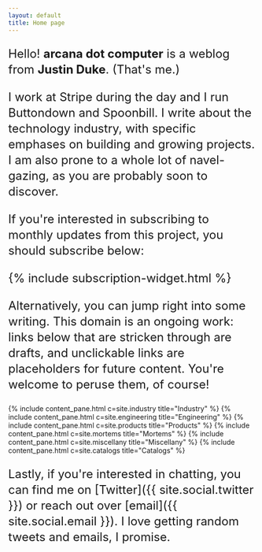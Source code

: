 ```yaml
---
layout: default
title: Home page
---
```


<style>
    p {
        font-size: 24px;
        line-height: 32px;
    }
</style>

Hello! <strong>arcana dot computer</strong> is a weblog from <strong>Justin Duke</strong>. (That's me.)

I work at Stripe during the day and I run Buttondown and Spoonbill. I write about the technology industry, with
specific emphases on building and growing projects. I am also prone to a whole lot of navel-gazing, as you are probably
soon to discover.

If you're
interested in subscribing to monthly updates from this project, you should subscribe below:

{% include subscription-widget.html %}

Alternatively, you can jump right into some writing.
This domain is an ongoing work: links below that are stricken through are drafts, and unclickable links
are placeholders for future content.
You're welcome to peruse them, of course!

<div class="index-row">
{% include content_pane.html c=site.industry title="Industry" %}
{% include content_pane.html c=site.engineering title="Engineering" %}
{% include content_pane.html c=site.products title="Products" %}
{% include content_pane.html c=site.mortems title="Mortems" %}
{% include content_pane.html c=site.miscellany title="Miscellany" %}
{% include content_pane.html c=site.catalogs title="Catalogs" %}
</div>

Lastly, if you're interested in chatting, you can find me on [Twitter]({{ site.social.twitter }}) or reach out over [email]({{ site.social.email }}).
I love getting random tweets and emails, I promise.
